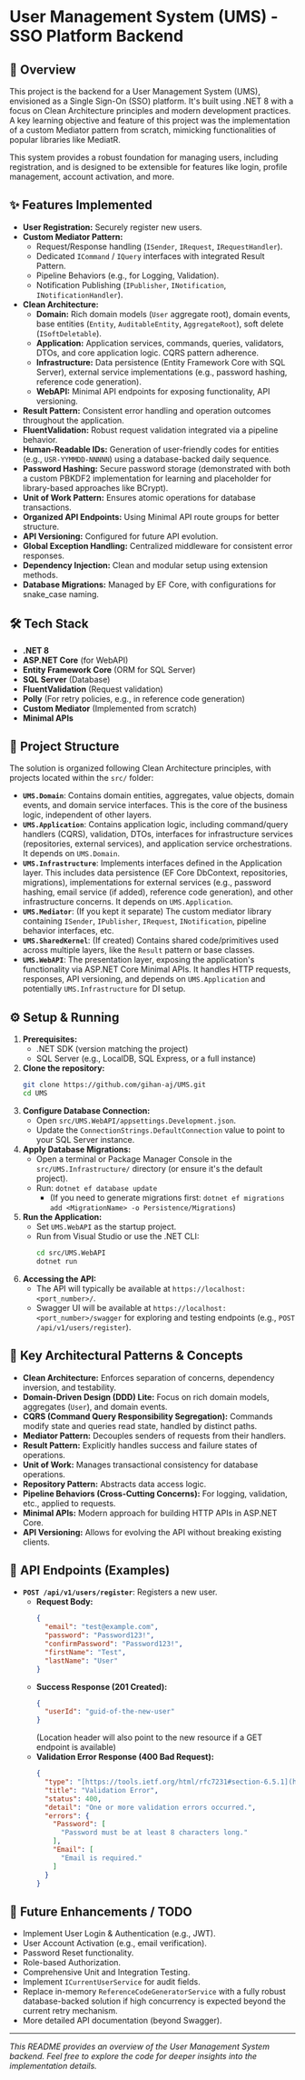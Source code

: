 # User Management System (UMS) - SSO Platform Backend

## 🚀 Overview

This project is the backend for a User Management System (UMS), envisioned as a Single Sign-On (SSO) platform. It's built using .NET 8 with a focus on Clean Architecture principles and modern development practices. A key learning objective and feature of this project was the implementation of a custom Mediator pattern from scratch, mimicking functionalities of popular libraries like MediatR.

This system provides a robust foundation for managing users, including registration, and is designed to be extensible for features like login, profile management, account activation, and more.

## ✨ Features Implemented

* **User Registration:** Securely register new users.
* **Custom Mediator Pattern:**
    * Request/Response handling (`ISender`, `IRequest`, `IRequestHandler`).
    * Dedicated `ICommand` / `IQuery` interfaces with integrated Result Pattern.
    * Pipeline Behaviors (e.g., for Logging, Validation).
    * Notification Publishing (`IPublisher`, `INotification`, `INotificationHandler`).
* **Clean Architecture:**
    * **Domain:** Rich domain models (`User` aggregate root), domain events, base entities (`Entity`, `AuditableEntity`, `AggregateRoot`), soft delete (`ISoftDeletable`).
    * **Application:** Application services, commands, queries, validators, DTOs, and core application logic. CQRS pattern adherence.
    * **Infrastructure:** Data persistence (Entity Framework Core with SQL Server), external service implementations (e.g., password hashing, reference code generation).
    * **WebAPI:** Minimal API endpoints for exposing functionality, API versioning.
* **Result Pattern:** Consistent error handling and operation outcomes throughout the application.
* **FluentValidation:** Robust request validation integrated via a pipeline behavior.
* **Human-Readable IDs:** Generation of user-friendly codes for entities (e.g., `USR-YYMMDD-NNNNN`) using a database-backed daily sequence.
* **Password Hashing:** Secure password storage (demonstrated with both a custom PBKDF2 implementation for learning and placeholder for library-based approaches like BCrypt).
* **Unit of Work Pattern:** Ensures atomic operations for database transactions.
* **Organized API Endpoints:** Using Minimal API route groups for better structure.
* **API Versioning:** Configured for future API evolution.
* **Global Exception Handling:** Centralized middleware for consistent error responses.
* **Dependency Injection:** Clean and modular setup using extension methods.
* **Database Migrations:** Managed by EF Core, with configurations for snake_case naming.

## 🛠️ Tech Stack

* **.NET 8**
* **ASP.NET Core** (for WebAPI)
* **Entity Framework Core** (ORM for SQL Server)
* **SQL Server** (Database)
* **FluentValidation** (Request validation)
* **Polly** (For retry policies, e.g., in reference code generation)
* **Custom Mediator** (Implemented from scratch)
* **Minimal APIs**

## 📂 Project Structure

The solution is organized following Clean Architecture principles, with projects located within the `src/` folder:

* **`UMS.Domain`**: Contains domain entities, aggregates, value objects, domain events, and domain service interfaces. This is the core of the business logic, independent of other layers.
* **`UMS.Application`**: Contains application logic, including command/query handlers (CQRS), validation, DTOs, interfaces for infrastructure services (repositories, external services), and application service orchestrations. It depends on `UMS.Domain`.
* **`UMS.Infrastructure`**: Implements interfaces defined in the Application layer. This includes data persistence (EF Core DbContext, repositories, migrations), implementations for external services (e.g., password hashing, email service (if added), reference code generation), and other infrastructure concerns. It depends on `UMS.Application`.
* **`UMS.Mediator`**: (If you kept it separate) The custom mediator library containing `ISender`, `IPublisher`, `IRequest`, `INotification`, pipeline behavior interfaces, etc.
* **`UMS.SharedKernel`**: (If created) Contains shared code/primitives used across multiple layers, like the `Result` pattern or base classes.
* **`UMS.WebAPI`**: The presentation layer, exposing the application's functionality via ASP.NET Core Minimal APIs. It handles HTTP requests, responses, API versioning, and depends on `UMS.Application` and potentially `UMS.Infrastructure` for DI setup.

## ⚙️ Setup & Running

1.  **Prerequisites:**
    * .NET SDK (version matching the project)
    * SQL Server (e.g., LocalDB, SQL Express, or a full instance)
2.  **Clone the repository:**
    ```bash
    git clone https://github.com/gihan-aj/UMS.git
    cd UMS
    ```
3.  **Configure Database Connection:**
    * Open `src/UMS.WebAPI/appsettings.Development.json`.
    * Update the `ConnectionStrings.DefaultConnection` value to point to your SQL Server instance.
4.  **Apply Database Migrations:**
    * Open a terminal or Package Manager Console in the `src/UMS.Infrastructure/` directory (or ensure it's the default project).
    * Run: `dotnet ef database update`
        * (If you need to generate migrations first: `dotnet ef migrations add <MigrationName> -o Persistence/Migrations`)
5.  **Run the Application:**
    * Set `UMS.WebAPI` as the startup project.
    * Run from Visual Studio or use the .NET CLI:
        ```bash
        cd src/UMS.WebAPI
        dotnet run
        ```
6.  **Accessing the API:**
    * The API will typically be available at `https://localhost:<port_number>/`.
    * Swagger UI will be available at `https://localhost:<port_number>/swagger` for exploring and testing endpoints (e.g., `POST /api/v1/users/register`).

## 🔑 Key Architectural Patterns & Concepts

* **Clean Architecture:** Enforces separation of concerns, dependency inversion, and testability.
* **Domain-Driven Design (DDD) Lite:** Focus on rich domain models, aggregates (`User`), and domain events.
* **CQRS (Command Query Responsibility Segregation):** Commands modify state and queries read state, handled by distinct paths.
* **Mediator Pattern:** Decouples senders of requests from their handlers.
* **Result Pattern:** Explicitly handles success and failure states of operations.
* **Unit of Work:** Manages transactional consistency for database operations.
* **Repository Pattern:** Abstracts data access logic.
* **Pipeline Behaviors (Cross-Cutting Concerns):** For logging, validation, etc., applied to requests.
* **Minimal APIs:** Modern approach for building HTTP APIs in ASP.NET Core.
* **API Versioning:** Allows for evolving the API without breaking existing clients.

## 📖 API Endpoints (Examples)

* **`POST /api/v1/users/register`**: Registers a new user.
    * **Request Body:**
        ```json
        {
          "email": "test@example.com",
          "password": "Password123!",
          "confirmPassword": "Password123!",
          "firstName": "Test",
          "lastName": "User"
        }
        ```
    * **Success Response (201 Created):**
        ```json
        {
          "userId": "guid-of-the-new-user"
        }
        ```
        (Location header will also point to the new resource if a GET endpoint is available)
    * **Validation Error Response (400 Bad Request):**
        ```json
        {
          "type": "[https://tools.ietf.org/html/rfc7231#section-6.5.1](https://tools.ietf.org/html/rfc7231#section-6.5.1)",
          "title": "Validation Error",
          "status": 400,
          "detail": "One or more validation errors occurred.",
          "errors": {
            "Password": [
              "Password must be at least 8 characters long."
            ],
            "Email": [
              "Email is required."
            ]
          }
        }
        ```

## 🔮 Future Enhancements / TODO

* Implement User Login & Authentication (e.g., JWT).
* User Account Activation (e.g., email verification).
* Password Reset functionality.
* Role-based Authorization.
* Comprehensive Unit and Integration Testing.
* Implement `ICurrentUserService` for audit fields.
* Replace in-memory `ReferenceCodeGeneratorService` with a fully robust database-backed solution if high concurrency is expected beyond the current retry mechanism.
* More detailed API documentation (beyond Swagger).

---

*This README provides an overview of the User Management System backend. Feel free to explore the code for deeper insights into the implementation details.*
